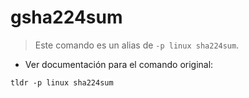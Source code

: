 # gsha224sum

> Este comando es un alias de `-p linux sha224sum`.

- Ver documentación para el comando original:

`tldr -p linux sha224sum`
